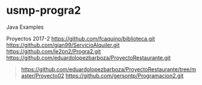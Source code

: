 # usmp-progra2
Java Examples

Proyectos 2017-2
https://github.com/fcaquino/biblioteca.git
https://github.com/gian99/ServicioAlquiler.git
https://github.com/le2on2/Progra2.git
https://github.com/eduardolopezbarboza/ProyectoRestaurante.git 
>   https://github.com/eduardolopezbarboza/ProyectoRestaurante/tree/master/Proyecto02
https://github.com/gersontp/Programacion2.git

